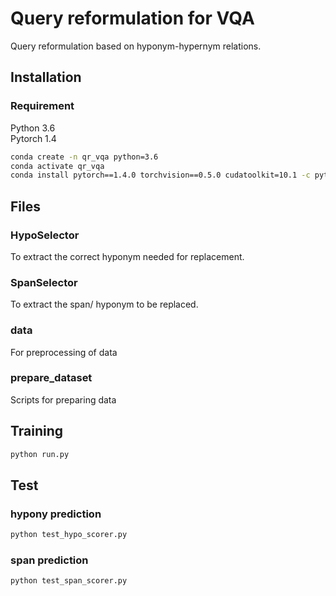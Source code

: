 # Query reformulation for VQA
Query reformulation based on hyponym-hypernym relations.

## Installation 

### Requirement 
Python 3.6  
Pytorch 1.4  

```bash
conda create -n qr_vqa python=3.6
conda activate qr_vqa 
conda install pytorch==1.4.0 torchvision==0.5.0 cudatoolkit=10.1 -c pytorch
```

## Files

### HypoSelector
To extract the correct hyponym needed for replacement.

### SpanSelector
To extract the span/ hyponym to be replaced.

### data
For preprocessing of data

### prepare_dataset
Scripts for preparing data

## Training 
```bash
python run.py
```
## Test
### hypony prediction
```bash
python test_hypo_scorer.py
```

### span prediction
```bash 
python test_span_scorer.py
```
